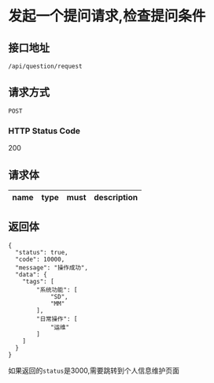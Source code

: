 # 发起一个提问请求,检查提问条件

## 接口地址

`/api/question/request`

## 请求方式

`POST`

### HTTP Status Code

200

## 请求体

| name     | type     | must     | description |
|----------|:--------:|:--------:|:--------:|


## 返回体

```json5
{
  "status": true,
  "code": 10000,
  "message": "操作成功",
  "data": {
    "tags": [
        "系统功能": [
            "SD",
            "MM"
        ],
        "日常操作": [
            "运维"
        ]
    ]
  }
}
``` 


如果返回的`status`是3000,需要跳转到个人信息维护页面